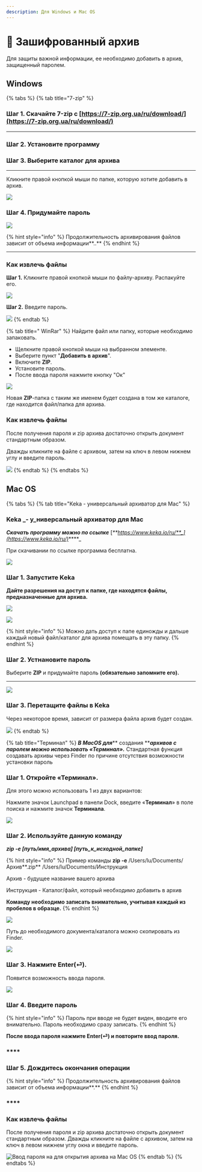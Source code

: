 ```yaml
---
description: Для Windows и Mac OS
---
```


# 🔐 Зашифрованный архив

Для защиты важной информации, ее необходимо  добавить в архив, защищенный паролем.

## Windows

{% tabs %}
{% tab title="7-zip" %}
###

### Шаг 1. Скачайте  7-zip c  [https://7-zip.org.ua/ru/download/](https://7-zip.org.ua/ru/download/)

****

### **Шаг 2.** **Установите программу**&#x20;



### **Шаг 3. Выберите каталог для архива**

****

Кликните правой кнопкой мыши по папке, которую хотите добавить в архив.

![](<../.gitbook/assets/image (97).png>)

### Шаг 4. Придумайте пароль



![](<../.gitbook/assets/image (86).png>)

{% hint style="info" %}
Продолжительность архивирования файлов зависит от объема информации**..**
{% endhint %}

****

### **Как извлечь файлы**&#x20;

**Шаг 1.** Кликните правой кнопкой мыши по файлу-архиву.  Распакуйте его.



![](<../.gitbook/assets/image (33).png>)

**Шаг 2.** Введите пароль.



![](../.gitbook/assets/telegram-cloud-photo-size-2-5465641807862938547-y\_partial.jpg)
{% endtab %}

{% tab title=" WinRar" %}
Найдите файл или папку, которые необходимо запаковать.

* Щелкните правой кнопкой мыши на выбранном элементе.
* Выберите пункт "**Добавить в архив**".&#x20;
* Включите **ZIP**.&#x20;
* Установите пароль.
* После ввода пароля нажмите кнопку "Ок"

![](<../.gitbook/assets/image (11).png>)

Новая **ZIP**-папка с таким же именем будет создана в том же каталоге, где находится файл/папка для архива.

### Как извлечь файлы

После получения пароля и zip архива  достаточно открыть документ стандартным образом.&#x20;

Дважды кликните на файле с архивом, затем на ключ в левом нижнем углу и введите пароль.

![](<../.gitbook/assets/telegram-cloud-photo-size-4-6042831721059167792-y (1).jpg>)
{% endtab %}
{% endtabs %}

## Mac OS

{% tabs %}
{% tab title="Keka - универсальный архиватор для Mac" %}
### Keka _**- у**_ниверсальный архиватор для Mac

_**Скачать программу можно по ссылке**_ [_**https://www.keka.io/ru/**_](https://www.keka.io/ru/)_****_

При скачивании по ссылке программа бесплатна.

![](<../.gitbook/assets/image (79).png>)

### Шаг 1. Запустите  Keka



**Дайте разрешения на доступ к папке, где находятся файлы, предназначенные для архива.**

![](<../.gitbook/assets/image (14) (1).png>)

![](<../.gitbook/assets/image (92) (1).png>)

{% hint style="info" %}
Можно дать доступ к папе единожды и дальше каждый новый файл/каталог для архива помещать в эту папку.
{% endhint %}

### **Шаг 2.** Устнановите пароль

Выберите  **ZIP** и придумайте пароль **(обязательно запомните его).**

****

![](<../.gitbook/assets/image (24).png>)

### Шаг 3. Перетащите файлы  в Keka

Через некоторое время, зависит от размера файла архив  будет создан.



![](<../.gitbook/assets/image (75).png>)
{% endtab %}

{% tab title="Терминал" %}
_**В MacOS  для**_** создания **_**архивов с паролем можно использовать «Терминал».**_ Стандартная функция создавать архивы через Finder по причине отсутствия возможности установки пароль

### **Шаг 1.** Откройте «Терминал».&#x20;

Для этого можно использовать 1 из двух вариантов:

Нажмите значок Launchpad в панели Dock, введите «**Терминал**» в поле поиска и нажмите значок **Терминала**.

![](<../.gitbook/assets/image (61).png>)

### **Шаг 2.** Используйте данную команду

_**zip -e \[путь/имя\_архива] \[путь\_к\_исходной\_папке]**_

{% hint style="info" %}
Пример команды **zip -e** /Users/lu/Documents/Архив**.zip** /Users/lu/Documents/Инструкция

Архив - будущее название вашего архива

Инструкция - Каталог/файл, который необходимо добавить в архив

**Команду необходимо записать внимательно, учитывая каждый из пробелов в образце.**
{% endhint %}

![](<../.gitbook/assets/image (30).png>)

Путь до необходимого документа/каталога можно скопировать из Finder.

![](<../.gitbook/assets/image (78).png>)

### **Шаг 3.** Нажмите Enter(⏎).

Появится возможность ввода пароля.

![](<../.gitbook/assets/image (16).png>)

### **Шаг 4.** Введите пароль

{% hint style="info" %}
Пароль при вводе не будет виден, вводите его внимательно. Пароль необходимо  сразу записать.
{% endhint %}

**После ввода пароля нажмите Enter(⏎) и повторите ввод пароля.**

### ****

### **Шаг 5.** Дождитесь окончания операции&#x20;

{% hint style="info" %}
Продолжительность архивирования файлов зависит от объема информации**.**
{% endhint %}

### ****

### **Как извлечь файлы**&#x20;

После получения пароля и zip архива  достаточно открыть документ стандартным образом. Дважды кликните на файле с архивом, затем на ключ в левом нижнем углу окна и введите пароль.

![Ввод пароля на  для открытия архива на Mac OS](<../.gitbook/assets/image (18) (1).png>)
{% endtab %}
{% endtabs %}



